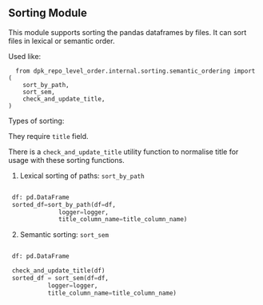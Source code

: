 ## Sorting Module

This module supports sorting the pandas dataframes by files. It can sort files in lexical 
or semantic order.


Used like:
```
  from dpk_repo_level_order.internal.sorting.semantic_ordering import (
    sort_by_path,
    sort_sem,
    check_and_update_title,
)
```

Types of sorting:

They require `title` field. 

There is a `check_and_update_title` utility function to normalise title for usage with these sorting functions. 


1. Lexical sorting of paths: `sort_by_path`

```python

 df: pd.DataFrame
 sorted_df=sort_by_path(df=df, 
              logger=logger, 
              title_column_name=title_column_name)

```



2. Semantic sorting: `sort_sem` 

```python

 df: pd.DataFrame

 check_and_update_title(df)
 sorted_df = sort_sem(df=df, 
           logger=logger, 
           title_column_name=title_column_name)
  
```




